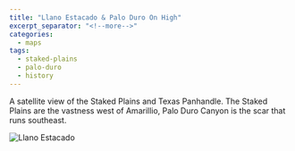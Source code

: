 ```yaml
---
title: "Llano Estacado & Palo Duro On High"
excerpt_separator: "<!--more-->"
categories:
  - maps
tags:
  - staked-plains
  - palo-duro
  - history
---
```

A satellite view of the Staked Plains and Texas Panhandle. The Staked Plains are the vastness west of Amarillio, Palo Duro Canyon is the scar that runs southeast.

![Llano Estacado](/images/maps/215.jpg)
